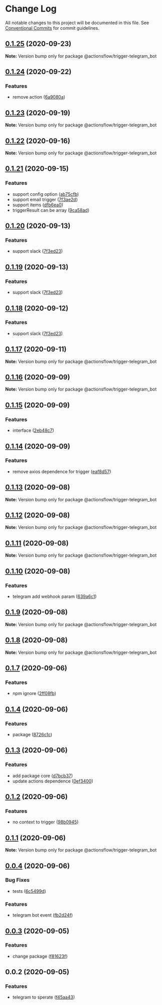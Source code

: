 # Change Log

All notable changes to this project will be documented in this file.
See [Conventional Commits](https://conventionalcommits.org) for commit guidelines.

## [0.1.25](https://github.com/actionsflow/actionsflow/compare/@actionsflow/trigger-telegram_bot@0.1.24...@actionsflow/trigger-telegram_bot@0.1.25) (2020-09-23)

**Note:** Version bump only for package @actionsflow/trigger-telegram_bot

## [0.1.24](https://github.com/actionsflow/actionsflow/compare/@actionsflow/trigger-telegram_bot@0.1.23...@actionsflow/trigger-telegram_bot@0.1.24) (2020-09-22)

### Features

- remove action ([6a9080a](https://github.com/actionsflow/actionsflow/commit/6a9080a4e6254a95e34316caa4122022d7b8f4be))

## [0.1.23](https://github.com/actionsflow/actionsflow/compare/@actionsflow/trigger-telegram_bot@0.1.22...@actionsflow/trigger-telegram_bot@0.1.23) (2020-09-19)

**Note:** Version bump only for package @actionsflow/trigger-telegram_bot

## [0.1.22](https://github.com/actionsflow/actionsflow/compare/@actionsflow/trigger-telegram_bot@0.1.21...@actionsflow/trigger-telegram_bot@0.1.22) (2020-09-16)

**Note:** Version bump only for package @actionsflow/trigger-telegram_bot

## [0.1.21](https://github.com/actionsflow/actionsflow/compare/@actionsflow/trigger-telegram_bot@0.1.20...@actionsflow/trigger-telegram_bot@0.1.21) (2020-09-15)

### Features

- support config option ([ab75cfb](https://github.com/actionsflow/actionsflow/commit/ab75cfbcb59fffb6f007d96cc2f6665015632109))
- support email trigger ([7f3ae2d](https://github.com/actionsflow/actionsflow/commit/7f3ae2d35e839eb5e87d35c4d57beb6e9cf03a0e))
- support items ([dfb6ea0](https://github.com/actionsflow/actionsflow/commit/dfb6ea0f570be4497c23ab0c0058714fbc71df5e))
- triggerResult can be array ([9ca58ad](https://github.com/actionsflow/actionsflow/commit/9ca58ad2f452826867fa15e74adde3a37994bfbd))

## [0.1.20](https://github.com/actionsflow/actionsflow/compare/@actionsflow/trigger-telegram_bot@0.1.17...@actionsflow/trigger-telegram_bot@0.1.20) (2020-09-13)

### Features

- support slack ([7f3ed23](https://github.com/actionsflow/actionsflow/commit/7f3ed23d4c9cd4d1845bf6bd00692726ad6543f5))

## [0.1.19](https://github.com/actionsflow/actionsflow/compare/@actionsflow/trigger-telegram_bot@0.1.17...@actionsflow/trigger-telegram_bot@0.1.19) (2020-09-13)

### Features

- support slack ([7f3ed23](https://github.com/actionsflow/actionsflow/commit/7f3ed23d4c9cd4d1845bf6bd00692726ad6543f5))

## [0.1.18](https://github.com/actionsflow/actionsflow/compare/@actionsflow/trigger-telegram_bot@0.1.17...@actionsflow/trigger-telegram_bot@0.1.18) (2020-09-12)

### Features

- support slack ([7f3ed23](https://github.com/actionsflow/actionsflow/commit/7f3ed23d4c9cd4d1845bf6bd00692726ad6543f5))

## [0.1.17](https://github.com/actionsflow/actionsflow/compare/@actionsflow/trigger-telegram_bot@0.1.16...@actionsflow/trigger-telegram_bot@0.1.17) (2020-09-11)

**Note:** Version bump only for package @actionsflow/trigger-telegram_bot

## [0.1.16](https://github.com/actionsflow/actionsflow/compare/@actionsflow/trigger-telegram_bot@0.1.15...@actionsflow/trigger-telegram_bot@0.1.16) (2020-09-09)

**Note:** Version bump only for package @actionsflow/trigger-telegram_bot

## [0.1.15](https://github.com/actionsflow/actionsflow/compare/@actionsflow/trigger-telegram_bot@0.1.14...@actionsflow/trigger-telegram_bot@0.1.15) (2020-09-09)

### Features

- interface ([2eb48c7](https://github.com/actionsflow/actionsflow/commit/2eb48c7ab1e8ca32e3414de83df5092a6cdf970f))

## [0.1.14](https://github.com/actionsflow/actionsflow/compare/@actionsflow/trigger-telegram_bot@0.1.13...@actionsflow/trigger-telegram_bot@0.1.14) (2020-09-09)

### Features

- remove axios dependence for trigger ([eaf8d57](https://github.com/actionsflow/actionsflow/commit/eaf8d57b8c9fdc860723a713eb6064606dfd7bd7))

## [0.1.13](https://github.com/actionsflow/actionsflow/compare/@actionsflow/trigger-telegram_bot@0.1.12...@actionsflow/trigger-telegram_bot@0.1.13) (2020-09-08)

**Note:** Version bump only for package @actionsflow/trigger-telegram_bot

## [0.1.12](https://github.com/actionsflow/actionsflow/compare/@actionsflow/trigger-telegram_bot@0.1.11...@actionsflow/trigger-telegram_bot@0.1.12) (2020-09-08)

**Note:** Version bump only for package @actionsflow/trigger-telegram_bot

## [0.1.11](https://github.com/actionsflow/actionsflow/compare/@actionsflow/trigger-telegram_bot@0.1.10...@actionsflow/trigger-telegram_bot@0.1.11) (2020-09-08)

**Note:** Version bump only for package @actionsflow/trigger-telegram_bot

## [0.1.10](https://github.com/actionsflow/actionsflow/compare/@actionsflow/trigger-telegram_bot@0.1.9...@actionsflow/trigger-telegram_bot@0.1.10) (2020-09-08)

### Features

- telegram add webhook param ([639a6c1](https://github.com/actionsflow/actionsflow/commit/639a6c113d3a6ea9da349ec89e0c22f3170cffe7))

## [0.1.9](https://github.com/actionsflow/actionsflow/compare/@actionsflow/trigger-telegram_bot@0.1.8...@actionsflow/trigger-telegram_bot@0.1.9) (2020-09-08)

**Note:** Version bump only for package @actionsflow/trigger-telegram_bot

## [0.1.8](https://github.com/actionsflow/actionsflow/compare/@actionsflow/trigger-telegram_bot@0.1.7...@actionsflow/trigger-telegram_bot@0.1.8) (2020-09-08)

**Note:** Version bump only for package @actionsflow/trigger-telegram_bot

## [0.1.7](https://github.com/actionsflow/actionsflow/compare/@actionsflow/trigger-telegram_bot@0.1.4...@actionsflow/trigger-telegram_bot@0.1.7) (2020-09-06)

### Features

- npm ignore ([2ff08fb](https://github.com/actionsflow/actionsflow/commit/2ff08fb31335ba7520aaf3d1ecd50d50a5a93027))

## [0.1.4](https://github.com/actionsflow/actionsflow/compare/@actionsflow/trigger-telegram_bot@0.1.3...@actionsflow/trigger-telegram_bot@0.1.4) (2020-09-06)

### Features

- package ([8726c1c](https://github.com/actionsflow/actionsflow/commit/8726c1cbf52382e5277a6bf7409b6be420eb16ea))

## [0.1.3](https://github.com/actionsflow/actionsflow/compare/@actionsflow/trigger-telegram_bot@0.1.2...@actionsflow/trigger-telegram_bot@0.1.3) (2020-09-06)

### Features

- add package core ([d7bcb37](https://github.com/actionsflow/actionsflow/commit/d7bcb37b72bfd78aee59d3b90b29e0031c0772b8))
- update actions dependence ([0ef3400](https://github.com/actionsflow/actionsflow/commit/0ef3400a745171f64c475a7d197cea8322260685))

## [0.1.2](https://github.com/actionsflow/actionsflow/compare/@actionsflow/trigger-telegram_bot@0.1.1...@actionsflow/trigger-telegram_bot@0.1.2) (2020-09-06)

### Features

- no context to trigger ([98b0945](https://github.com/actionsflow/actionsflow/commit/98b09454152ecab2e3efbfe579e8394365700801))

## [0.1.1](https://github.com/actionsflow/actionsflow/compare/@actionsflow/trigger-telegram_bot@0.0.4...@actionsflow/trigger-telegram_bot@0.1.1) (2020-09-06)

**Note:** Version bump only for package @actionsflow/trigger-telegram_bot

## [0.0.4](https://github.com/actionsflow/actionsflow/compare/@actionsflow/trigger-telegram_bot@0.0.3...@actionsflow/trigger-telegram_bot@0.0.4) (2020-09-06)

### Bug Fixes

- tests ([6c5499d](https://github.com/actionsflow/actionsflow/commit/6c5499d4b56efd98672462b67216b27da3c0484d))

### Features

- telegram bot event ([fb2d24f](https://github.com/actionsflow/actionsflow/commit/fb2d24f24fe8003e43acfcd2afde67f63ac7438a))

## [0.0.3](https://github.com/actionsflow/actionsflow/compare/@actionsflow/trigger-telegram_bot@0.0.2...@actionsflow/trigger-telegram_bot@0.0.3) (2020-09-05)

### Features

- change package ([f81623f](https://github.com/actionsflow/actionsflow/commit/f81623f282c215f2b1a8064507d2beeddb4a927d))

## 0.0.2 (2020-09-05)

### Features

- telegram to sperate ([f45aa43](https://github.com/actionsflow/actionsflow/commit/f45aa4379f71ff320ccb6a785b28e206aaa51ac2))
